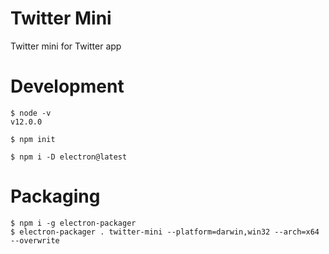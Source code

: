 # Twitter Mini

Twitter mini for Twitter app

# Development
```
$ node -v
v12.0.0

$ npm init

$ npm i -D electron@latest
```

# Packaging
```
$ npm i -g electron-packager
$ electron-packager . twitter-mini --platform=darwin,win32 --arch=x64 --overwrite
```